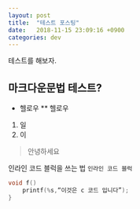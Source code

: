 ```yaml
---
layout: post
title:  "테스트 포스팅"
date:   2018-11-15 23:09:16 +0900
categories: dev
---
```


테스트를 해보자.

마크다운문법 테스트?
----------------

* 헬로우
** 헬로우

1. 일
2. 이

> 안녕하세요

인라인 코드 블럭을 쓰는 법 `인라인 코드 블럭`

```c
void f()
    printf(%s,“이것은 c 코드 입니다”);
}
```


